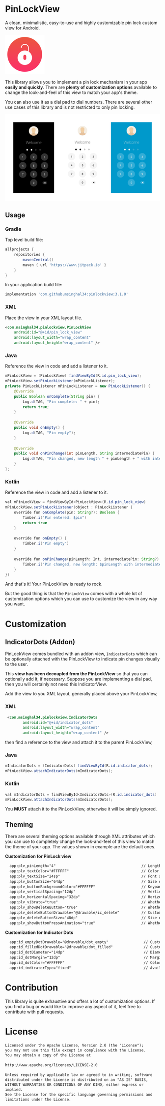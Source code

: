 # PinLockView
A clean, minimalistic, easy-to-use and highly customizable pin lock custom view for Android.

![PinLockView](screens/logo.png)

This library allows you to implement a pin lock mechanism in your app **easily and quickly**. There are **plenty of customization options** available to change the look-and-feel of this view to match your app's theme.

You can also use it as a dial pad to dial numbers. There are several other use cases of this library and is not restricted to only pin locking.

![PinLockView](screens/promo.png)

## Usage

### Gradle
Top level build file:
``` gradle
allprojects {
    repositories {
        mavenCentral()
    	maven { url 'https://www.jitpack.io' }
    }
}
```
In your application build file:
``` gradle
implementation 'com.github.msinghal34:pinlockview:3.1.0'
```

### XML

Place the view in your XML layout file.

```xml
<com.msinghal34.pinlockview.PinLockView
    android:id="@+id/pin_lock_view"
    android:layout_width="wrap_content"
    android:layout_height="wrap_content" />
```

### Java
Reference the view in code and add a listener to it.

```java
mPinLockView = (PinLockView) findViewById(R.id.pin_lock_view);
mPinLockView.setPinLockListener(mPinLockListener);
private PinLockListener mPinLockListener = new PinLockListener() {
    @Override
    public Boolean onComplete(String pin) {
        Log.d(TAG, "Pin complete: " + pin);
        return true;
    }

    @Override
    public void onEmpty() {
        Log.d(TAG, "Pin empty");
    }

    @Override
    public void onPinChange(int pinLength, String intermediatePin) {
        Log.d(TAG, "Pin changed, new length " + pinLength + " with intermediate pin " + intermediatePin);
    }
};
```

### Kotlin
Reference the view in code and add a listener to it.

```java
val mPinLockView = findViewById<PinLockView>(R.id.pin_lock_view)
mPinLockView.setPinLockListener(object : PinLockListener {
    override fun onComplete(pin: String?): Boolean {
        Timber.i("Pin entered: $pin")
        return true
    }

    override fun onEmpty() {
        Timber.i("Pin empty")
    }

    override fun onPinChange(pinLength: Int, intermediatePin: String?) {
        Timber.i("Pin changed, new length: $pinLength with intermediate pin: $intermediatePin")
    }
})
```

And that's it! Your PinLockView is ready to rock.

But the good thing is that the ```PinLockView``` comes with a whole lot of customization options which you can use to customize the view in any way you want.

# Customization

## IndicatorDots (Addon)
PinLockView comes bundled with an addon view, ```IndicatorDots``` which can be optionally attached with the PinLockView to indicate pin changes visually to the user.

This **view has been decoupled from the PinLockView** so that you can optionally add it, if necessary. Suppose you are implementing a dial pad, then you will certainly not need this IndicatorView.

Add the view to you XML layout, generally placed above your PinLockView,

### XML
```xml
 <com.msinghal34.pinlockview.IndicatorDots
        android:id="@+id/indicator_dots"
        android:layout_width="wrap_content"
        android:layout_height="wrap_content" />
```
then find a reference to the view and attach it to the parent PinLockView,

### Java
```java
mIndicatorDots = (IndicatorDots) findViewById(R.id.indicator_dots);
mPinLockView.attachIndicatorDots(mIndicatorDots);
```


### Kotlin
```java
val mIndicatorDots = findViewById<IndicatorDots>(R.id.indicator_dots)
mPinLockView.attachIndicatorDots(mIndicatorDots);
```

You **MUST** attach it to the PinLockView, otherwise it will be simply ignored.

## Theming

There are several theming options available through XML attributes which you can use to completely change the look-and-feel of this view to match the theme of your app. The values shown in example are the default ones.

**Customization for PinLock view**
```xml
  app:plv_pinLength="4"                                       // Length of the pin
  app:plv_textColor="#FFFFFF"                                 // Color of the digits and the delete drawable
  app:plv_textSize="24sp"                                     // Font size of digits in the keypad
  app:plv_buttonSize="64dp"                                   // Size of individual keys/buttons
  app:plv_buttonBackgroundColor="#FFFFFF"                     // Keypad buttons' background color. Alpha of 0.2 is applied to color internally
  app:plv_verticalSpacing="12dp"                              // Vertical space between the keypad buttons
  app:plv_horizontalSpacing="32dp"                            // Horizontal space between the keypad buttons
  app:plv_vibrate="true"                                      // Whether to vibrate on key press and success/error events
  app:plv_showDeleteButton="true"                             // Whether to show the delete button or not
  app:plv_deleteButtonDrawable="@drawable/ic_delete"          // Customize drawable for the delete button
  app:plv_deleteButtonSize="48dp"                             // Size of the delete button drawable in the keypad
  app:plv_showButtonPressAnimation="true"                     // Whether to show animation on pressing keypad button or not
```


**Customization for Indicator Dots**
```xml
  app:id_emptyDotDrawable="@drawable/dot_empty"                // Customize the empty dot drawable
  app:id_filledDotDrawable="@drawable/dot_filled"              // Customize the filled dot drawable
  app:id_dotDiameter="14dp"                                    // Diameter of the dots
  app:id_dotMargin="12dp"                                      // Margin between dots
  app:id_dotColor="#FFFFFF"                                    // Color of filled and empty dots, only applicable if custom drawables for dots are not provided
  app:id_indicatorType="fixed"                                 // Available options: "fixed", "fill" and "fillWithAnimation"
```

# Contribution

This library is quite exhaustive and offers a lot of customization options. If you find a bug or would like to improve any aspect of it, feel free to contribute with pull requests.

# License

```
Licensed under the Apache License, Version 2.0 (the "License");
you may not use this file except in compliance with the License.
You may obtain a copy of the License at   

http://www.apache.org/licenses/LICENSE-2.0

Unless required by applicable law or agreed to in writing, software
distributed under the License is distributed on an "AS IS" BASIS,
WITHOUT WARRANTIES OR CONDITIONS OF ANY KIND, either express or implied.
See the License for the specific language governing permissions and
limitations under the License.
```
